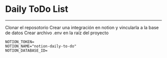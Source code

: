 # Daily ToDo List
---

Clonar el reposotorio
Crear una integración en notion y vincularla a la base de datos
Crear archivo .env en la raíz del proyecto
```
NOTION_TOKEN=
NOTION_NAME="notion-daily-to-do"
NOTION_DATABASE_ID=
```